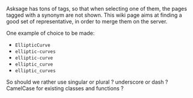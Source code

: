 Asksage has tons of tags, so that when selecting one of them, the pages tagged with a synonym are not shown. This wiki page aims at finding a good set of representative, in order to merge them on the server.

One example of choice to be made:

 * `EllipticCurve`
 * `elliptic-curves`
 * `elliptic-curve`
 * `elliptic_curve`
 * `elliptic_curves`

So should we rather use singular or plural ? underscore or dash ? CamelCase for existing classes and functions ?
